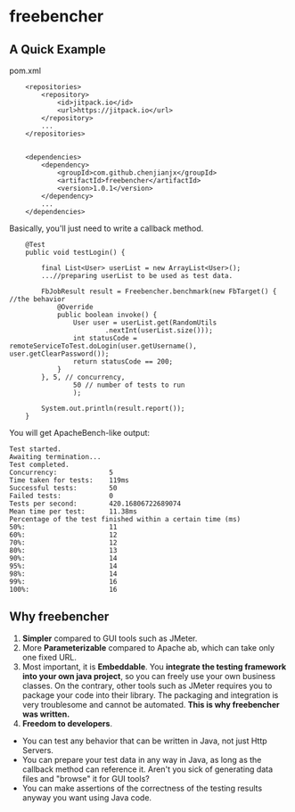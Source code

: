 # freebencher

## A Quick Example

pom.xml

````
	<repositories>
		<repository>
			<id>jitpack.io</id>
			<url>https://jitpack.io</url>
		</repository>
		...
	</repositories>


	<dependencies>
		<dependency>
			<groupId>com.github.chenjianjx</groupId>
			<artifactId>freebencher</artifactId>
			<version>1.0.1</version>
		</dependency>
		...
	</dependencies>	

````

Basically, you'll just need to write a callback method.
````
	@Test
	public void testLogin() {
		
		final List<User> userList = new ArrayList<User>();
		...//preparing userList to be used as test data.

		FbJobResult result = Freebencher.benchmark(new FbTarget() { //the behavior
			@Override
			public boolean invoke() {
				User user = userList.get(RandomUtils
						.nextInt(userList.size()));
				int statusCode = remoteServiceToTest.doLogin(user.getUsername(), user.getClearPassword());
				return statusCode == 200;
			}
		}, 5, // concurrency,
				50 // number of tests to run
				);

		System.out.println(result.report());
	}

````

You will get ApacheBench-like output:
````
Test started.
Awaiting termination...
Test completed.
Concurrency:             5
Time taken for tests:    119ms
Successful tests:        50
Failed tests:            0
Tests per second:        420.16806722689074
Mean time per test:      11.38ms
Percentage of the test finished within a certain time (ms)
50%:                     11
60%:                     12
70%:                     12
80%:                     13
90%:                     14
95%:                     14
98%:                     14
99%:                     16
100%:                    16

````

## Why freebencher

1. __Simpler__ compared to GUI tools such as JMeter. 
2. More __Parameterizable__ compared to Apache ab, which can take only one fixed URL.
3. Most important, it is __Embeddable__. You __integrate the testing framework into your own java project__, so you can freely use your own business classes. On the contrary, other tools such as JMeter requires you to package your code into their library. The packaging and integration is very troublesome and cannot be automated. __This is why freebencher was written.__   
4. __Freedom to developers__. 
 * You can test any behavior that can be written in Java, not just Http Servers. 
 * You can prepare your test data in any way in Java, as long as the callback method can reference it.  Aren't you sick of generating data files and "browse" it for GUI tools? 
 * You can make assertions of the correctness of the testing results anyway you want using Java code.
